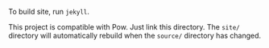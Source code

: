 To build site, run `jekyll`.

This project is compatible with Pow.  Just link this directory.  The `site/`
directory will automatically rebuild when the `source/` directory has changed.
